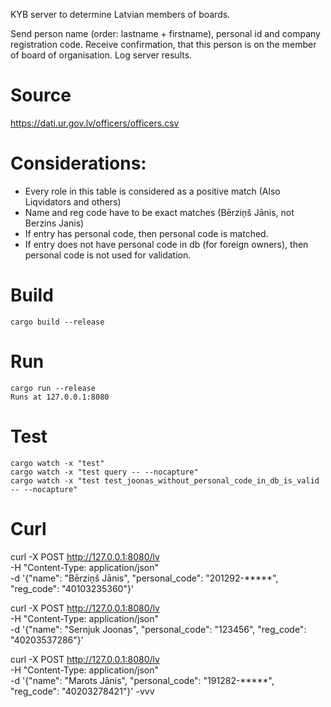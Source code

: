 KYB server to determine Latvian members of boards.

Send person name (order: lastname + firstname), personal id and company registration code.
Receive confirmation, that this person is on the member of board of organisation.
Log server results.

# Source
https://dati.ur.gov.lv/officers/officers.csv

# Considerations:
+ Every role in this table is considered as a positive match (Also Liqvidators and others)
+ Name and reg code have to be exact matches (Bērziņš Jānis, not Berzins Janis)
+ If entry has personal code, then personal code is matched.
+ If entry does not have personal code in db (for foreign owners), then personal code is not used for validation.

# Build
```
cargo build --release
```

# Run
```
cargo run --release
Runs at 127.0.0.1:8080
```

# Test
```
cargo watch -x "test"
cargo watch -x "test query -- --nocapture"
cargo watch -x "test test_joonas_without_personal_code_in_db_is_valid -- --nocapture"
```

# Curl
curl -X POST http://127.0.0.1:8080/lv \
     -H "Content-Type: application/json" \
     -d '{"name": "Bērziņš Jānis", "personal_code": "201292-*****", "reg_code": "40103235360"}'

curl -X POST http://127.0.0.1:8080/lv \
     -H "Content-Type: application/json" \
     -d '{"name": "Sernjuk Joonas", "personal_code": "123456", "reg_code": "40203537286"}'

 curl -X POST http://127.0.0.1:8080/lv \
     -H "Content-Type: application/json" \
     -d '{"name": "Marots Jānis", "personal_code": "191282-*****", "reg_code": "40203278421"}' -vvv
